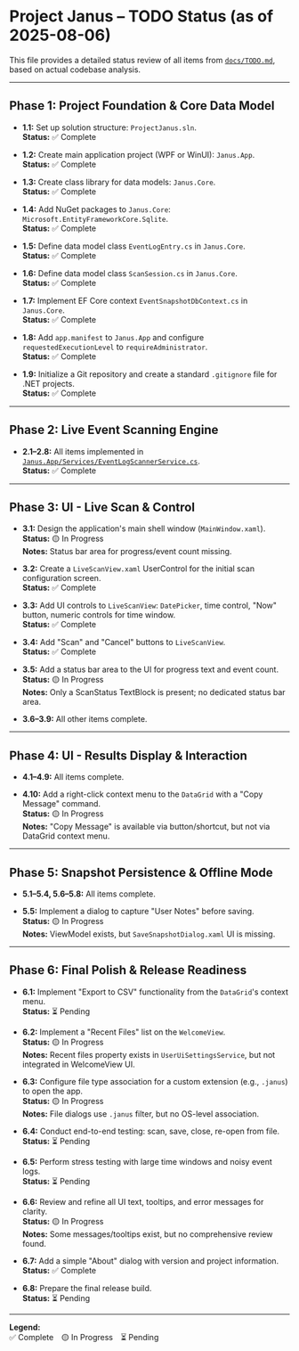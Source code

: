 # Project Janus – TODO Status (as of 2025-08-06)

This file provides a detailed status review of all items from [`docs/TODO.md`](docs/TODO.md), based on actual codebase analysis.

---

## Phase 1: Project Foundation & Core Data Model

- **1.1:** Set up solution structure: `ProjectJanus.sln`.  
  **Status:** ✅ Complete

- **1.2:** Create main application project (WPF or WinUI): `Janus.App`.  
  **Status:** ✅ Complete

- **1.3:** Create class library for data models: `Janus.Core`.  
  **Status:** ✅ Complete

- **1.4:** Add NuGet packages to `Janus.Core`: `Microsoft.EntityFrameworkCore.Sqlite`.  
  **Status:** ✅ Complete

- **1.5:** Define data model class `EventLogEntry.cs` in `Janus.Core`.  
  **Status:** ✅ Complete

- **1.6:** Define data model class `ScanSession.cs` in `Janus.Core`.  
  **Status:** ✅ Complete

- **1.7:** Implement EF Core context `EventSnapshotDbContext.cs` in `Janus.Core`.  
  **Status:** ✅ Complete

- **1.8:** Add `app.manifest` to `Janus.App` and configure `requestedExecutionLevel` to `requireAdministrator`.  
  **Status:** ✅ Complete

- **1.9:** Initialize a Git repository and create a standard `.gitignore` file for .NET projects.  
  **Status:** ✅ Complete

---

## Phase 2: Live Event Scanning Engine

- **2.1–2.8:** All items implemented in [`Janus.App/Services/EventLogScannerService.cs`](Janus.App/Services/EventLogScannerService.cs).  
  **Status:** ✅ Complete

---

## Phase 3: UI - Live Scan & Control

- **3.1:** Design the application's main shell window (`MainWindow.xaml`).  
  **Status:** 🟡 In Progress  
  **Notes:** Status bar area for progress/event count missing.

- **3.2:** Create a `LiveScanView.xaml` UserControl for the initial scan configuration screen.  
  **Status:** ✅ Complete

- **3.3:** Add UI controls to `LiveScanView`: `DatePicker`, time control, "Now" button, numeric controls for time window.  
  **Status:** ✅ Complete

- **3.4:** Add "Scan" and "Cancel" buttons to `LiveScanView`.  
  **Status:** ✅ Complete

- **3.5:** Add a status bar area to the UI for progress text and event count.  
  **Status:** 🟡 In Progress  
  **Notes:** Only a ScanStatus TextBlock is present; no dedicated status bar area.

- **3.6–3.9:** All other items complete.

---

## Phase 4: UI - Results Display & Interaction

- **4.1–4.9:** All items complete.

- **4.10:** Add a right-click context menu to the `DataGrid` with a "Copy Message" command.  
  **Status:** 🟡 In Progress  
  **Notes:** "Copy Message" is available via button/shortcut, but not via DataGrid context menu.

---

## Phase 5: Snapshot Persistence & Offline Mode

- **5.1–5.4, 5.6–5.8:** All items complete.

- **5.5:** Implement a dialog to capture "User Notes" before saving.  
  **Status:** 🟡 In Progress  
  **Notes:** ViewModel exists, but `SaveSnapshotDialog.xaml` UI is missing.

---

## Phase 6: Final Polish & Release Readiness

- **6.1:** Implement "Export to CSV" functionality from the `DataGrid`'s context menu.  
  **Status:** ⏳ Pending

- **6.2:** Implement a "Recent Files" list on the `WelcomeView`.  
  **Status:** 🟡 In Progress  
  **Notes:** Recent files property exists in `UserUiSettingsService`, but not integrated in WelcomeView UI.

- **6.3:** Configure file type association for a custom extension (e.g., `.janus`) to open the app.  
  **Status:** 🟡 In Progress  
  **Notes:** File dialogs use `.janus` filter, but no OS-level association.

- **6.4:** Conduct end-to-end testing: scan, save, close, re-open from file.  
  **Status:** ⏳ Pending

- **6.5:** Perform stress testing with large time windows and noisy event logs.  
  **Status:** ⏳ Pending

- **6.6:** Review and refine all UI text, tooltips, and error messages for clarity.  
  **Status:** 🟡 In Progress  
  **Notes:** Some messages/tooltips exist, but no comprehensive review found.

- **6.7:** Add a simple "About" dialog with version and project information.  
  **Status:** ✅ Complete

- **6.8:** Prepare the final release build.  
  **Status:** ⏳ Pending

---

**Legend:**  
✅ Complete 🟡 In Progress ⏳ Pending
